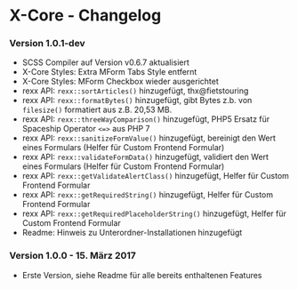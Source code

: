 X-Core - Changelog
==================

### Version 1.0.1-dev

* SCSS Compiler auf Version v0.6.7 aktualisiert
* X-Core Styles: Extra MForm Tabs Style entfernt
* X-Core Styles: MForm Checkbox wieder ausgerichtet
* rexx API: `rexx::sortArticles()` hinzugefügt, thx@fietstouring
* rexx API: `rexx::formatBytes()` hinzugefügt, gibt Bytes z.b. von `filesize()` formatiert aus z.B. 20,53 MB.
* rexx API: `rexx::threeWayComparison()` hinzugefügt, PHP5 Ersatz für Spaceship Operator `<=>` aus PHP 7
* rexx API: `rexx::sanitizeFormValue()` hinzugefügt, bereinigt den Wert eines Formulars (Helfer für Custom Frontend Formular)
* rexx API: `rexx::validateFormData()` hinzugefügt, validiert den Wert eines Formulars (Helfer für Custom Frontend Formular)
* rexx API: `rexx::getValidateAlertClass()` hinzugefügt, Helfer für Custom Frontend Formular
* rexx API: `rexx::getRequiredString()` hinzugefügt, Helfer für Custom Frontend Formular
* rexx API: `rexx::getRequiredPlaceholderString()` hinzugefügt, Helfer für Custom Frontend Formular
* Readme: Hinweis zu Unterordner-Installationen hinzugefügt

### Version 1.0.0 - 15. März 2017

* Erste Version, siehe Readme für alle bereits enthaltenen Features

